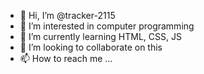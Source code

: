 - 👋 Hi, I’m @tracker-2115
- 👀 I’m interested in computer programming
- 🌱 I’m currently learning HTML, CSS, JS
- 💞️ I’m looking to collaborate on this
- 📫 How to reach me ...

<!---
tracker-2115/tracker-2115 is a ✨ special ✨ repository because its `README.md` (this file) appears on your GitHub profile.
You can click the Preview link to take a look at your changes.
--->
